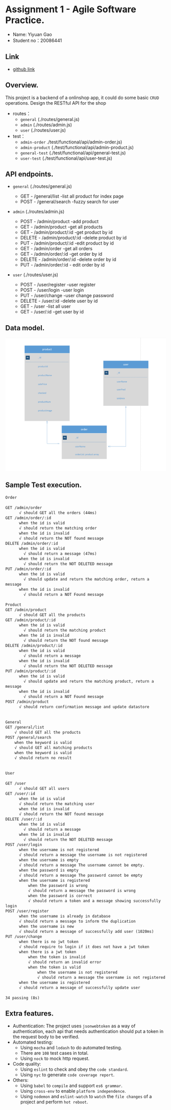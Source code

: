 # Assignment 1 - Agile Software Practice.

- Name: Yiyuan Gao
- Student no：20086441
## Link
- [github link](https://github.com/gyyyyyy/flowershop-master-test/)
## Overview.
This project is a backend of a onlinshop app, it could do some basic `CRUD` operations.
Design the RESTful API for the shop
- routes：
    - `general` (./routes/general.js)
    - `admin` (./routes/admin.js)
    - `user` (./routes/user.js)
- test：
    - `admin-order` ./test/functional/api/admin-order.js)
    - `admin-product` (./test/functional/api/admin-product.js)
    - `general-test` (./test/functional/api/general-test.js)
    - `user-test` (./test/functional/api/user-test.js)

## API endpoints.

- `general` (./routes/general.js)
    - GET      -   /general/list      -list all product for index page
    - POST       -  /general/search   -fuzzy search for user
- `admin` (./routes/admin.js)
    - POST      -  /admin/product     -add product
    - GET       -  /admin/product     -get all products
    - GET       -  /admin/product/:id   -get product by id
    - DELETE      - /admin/product/:id   -delete product by id
    - PUT      -  /admin/product/:id     -edit product by id
    - GET     -  /admin/order             -get all orders
    - GET      -  /admin/order/:id        -get order by id
    - DELETE     -  /admin/order/:id      -delete order by id
    - PUT      -  /admin/order/:id      -  edit order by id
       
- `user` (./routes/user.js)
    - POST      -   /user/register    -user register
    - POST       -   /user/login      -user login
    - PUT      -   /user/change      -user change password
    - DELETE      -   /user/:id   -delete user by id
    - GET    -   /user    -list all user
    - GET      -   /user/:id    -get user by id


## Data model.

![](./img/datamodel.png)


## Sample Test execution.



~~~
Order

GET /admin/order
      √ should GET all the orders (44ms)
GET /admin/order/:id
      when the id is valid
      √ should return the matching order
      when the id is invalid
      √ should return the NOT found message
DELETE /admin/order/:id
      when the id is valid
        √ should return a message (47ms)
      when the id is invalid
        √ should return the NOT DELETED message
PUT /admin/order/:id
      when the id is valid
        √ should update and return the matching order, return a message
      when the id is invalid
        √ should return a NOT Found message
        
Product
GET /admin/product
      √ should GET all the products
GET /admin/product/:id
      when the id is valid
        √ should return the matching product
      when the id is invalid
        √ should return the NOT found message
DELETE /admin/product/:id
      when the id is valid
        √ should return a message
      when the id is invalid
        √ should return the NOT DELETED message
PUT /admin/product/:id
      when the id is valid
        √ should update and return the matching product, return a message
      when the id is invalid
        √ should return a NOT Found message
POST /admin/product
      √ should return confirmation message and update datastore


General
GET /general/list
    √ should GET all the products
POST /general/search
    when the keyword is valid
    √ should GET all matching products
    when the keyword is valid
    √ should return no result
    
    
User

GET /user
      √ should GET all users
GET /user/:id
      when the id is valid
      √ should return the matching user
      when the id is invalid
      √ should return the NOT found message
DELETE /user/:id
      when the id is valid
        √ should return a message
      when the id is invalid
        √ should return the NOT DELETED message
POST /user/login
      when the username is not registered
      √ should return a message the username is not registered
      when the username is empty
      √ should return a message The username cannot be empty.
      when the password is empty
      √ should return a message The password cannot be empty
      when the username is registered
          when the password is wrong
          √ should return a message the password is wrong
          when the password is correct
          √ should return a token and a message showing successfully login
POST /user/register
      when the username is already in database
      √ should return a message to inform the duplication
      when the username is new
      √ should return a message of successfully add user (1020ms)
PUT /user/change
      when there is no jwt token
      √ should require to login if it does not have a jwt token
      when there is a jwt token
          when the token is invalid
          √ should return an invalid error
          when the token is valid
              when the username is not registered
              √ should return a message the username is not registered
      when the username is registered
      √ should return a message of successfully update user

34 passing (8s)

~~~



## Extra features.

- Authentication: The project uses `jsonwebtoken` as a way of authentication, each api that needs authentication should put a token in the request body to be verified.
- Automated testing:
    - Using `mocha` and `lodash` to do automated testing.
    - There are `108` test cases in total.
    - Using `nock` to mock http request.
- Code quality:
    - Using `eslint` to check and obey the `code standard`.
    - Using `nyc` to generate `code coverage report`.
- Others:
    - Using `babel` to `compile` and support `es6 grammar`.
    - Using `cross-env` to enable `platform independence`.
    - Using `nodemon` and `eslint-watch` to `watch` the `file changes` of a project and perform `hot reboot`.
